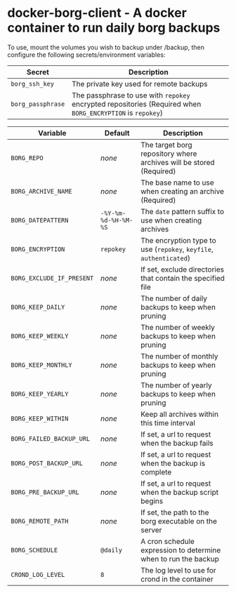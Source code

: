 # docker-borg-client - A docker container to run daily borg backups

To use, mount the volumes you wish to backup under /backup, then configure the following secrets/environment variables:

|Secret|Description|
|---|---|
|`borg_ssh_key`|The private key used for remote backups|
|`borg_passphrase`|The passphrase to use with `repokey` encrypted repositories (Required when `BORG_ENCRYPTION` is `repokey`)|

|Variable|Default|Description|
|---|---|---|
|`BORG_REPO`|_none_|The target borg repository where archives will be stored (Required)|
|`BORG_ARCHIVE_NAME`|_none_|The base name to use when creating an archive (Required)|
|`BORG_DATEPATTERN`|`-%Y-%m-%d-%H-%M-%S`|The `date` pattern suffix to use when creating archives|
|`BORG_ENCRYPTION`|`repokey`|The encryption type to use (`repokey`, `keyfile`, `authenticated`)|
|`BORG_EXCLUDE_IF_PRESENT`|_none_|If set, exclude directories that contain the specified file|
|`BORG_KEEP_DAILY`|_none_|The number of daily backups to keep when pruning|
|`BORG_KEEP_WEEKLY`|_none_|The number of weekly backups to keep when pruning|
|`BORG_KEEP_MONTHLY`|_none_|The number of monthly backups to keep when pruning|
|`BORG_KEEP_YEARLY`|_none_|The number of yearly backups to keep when pruning|
|`BORG_KEEP_WITHIN`|_none_|Keep all archives within this time interval|
|`BORG_FAILED_BACKUP_URL`|_none_|If set, a url to request when the backup fails|
|`BORG_POST_BACKUP_URL`|_none_|If set, a url to request when the backup is complete|
|`BORG_PRE_BACKUP_URL`|_none_|If set, a url to request when the backup script begins|
|`BORG_REMOTE_PATH`|_none_|If set, the path to the borg executable on the server|
|`BORG_SCHEDULE`|`@daily`|A cron schedule expression to determine when to run the backup|
|`CROND_LOG_LEVEL`|`8`|The log level to use for crond in the container|
